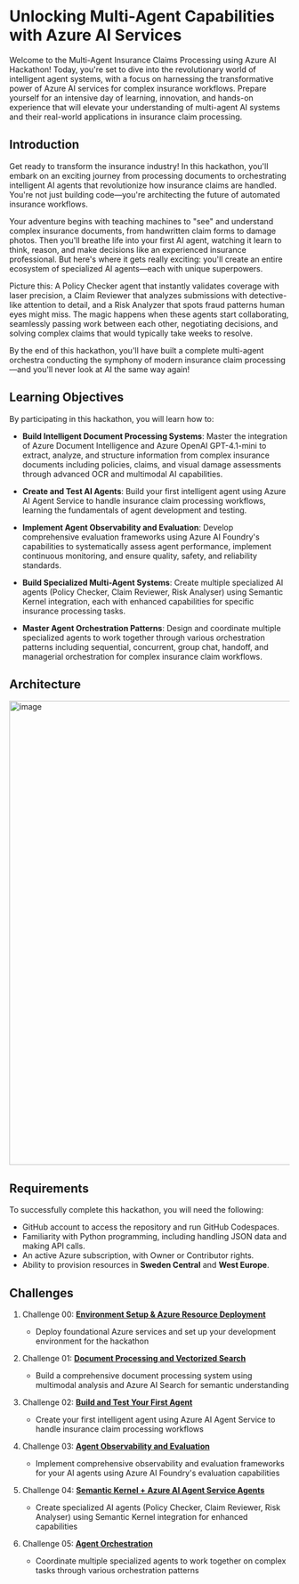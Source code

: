 # Unlocking Multi-Agent Capabilities with Azure AI Services

Welcome to the Multi-Agent Insurance Claims Processing using Azure AI Hackathon! Today, you're set to dive into the revolutionary world of intelligent agent systems, with a focus on harnessing the transformative power of Azure AI services for complex insurance workflows. Prepare yourself for an intensive day of learning, innovation, and hands-on experience that will elevate your understanding of multi-agent AI systems and their real-world applications in insurance claim processing.

## Introduction

Get ready to transform the insurance industry! In this hackathon, you'll embark on an exciting journey from processing documents to orchestrating intelligent AI agents that revolutionize how insurance claims are handled. You're not just building code—you're architecting the future of automated insurance workflows.

Your adventure begins with teaching machines to "see" and understand complex insurance documents, from handwritten claim forms to damage photos. Then you'll breathe life into your first AI agent, watching it learn to think, reason, and make decisions like an experienced insurance professional. But here's where it gets really exciting: you'll create an entire ecosystem of specialized AI agents—each with unique superpowers.

Picture this: A Policy Checker agent that instantly validates coverage with laser precision, a Claim Reviewer that analyzes submissions with detective-like attention to detail, and a Risk Analyzer that spots fraud patterns human eyes might miss. The magic happens when these agents start collaborating, seamlessly passing work between each other, negotiating decisions, and solving complex claims that would typically take weeks to resolve.

By the end of this hackathon, you'll have built a complete multi-agent orchestra conducting the symphony of modern insurance claim processing—and you'll never look at AI the same way again!


## Learning Objectives

By participating in this hackathon, you will learn how to:

- **Build Intelligent Document Processing Systems**: Master the integration of Azure Document Intelligence and Azure OpenAI GPT-4.1-mini to extract, analyze, and structure information from complex insurance documents including policies, claims, and visual damage assessments through advanced OCR and multimodal AI capabilities.

- **Create and Test AI Agents**: Build your first intelligent agent using Azure AI Agent Service to handle insurance claim processing workflows, learning the fundamentals of agent development and testing.

- **Implement Agent Observability and Evaluation**: Develop comprehensive evaluation frameworks using Azure AI Foundry's capabilities to systematically assess agent performance, implement continuous monitoring, and ensure quality, safety, and reliability standards.

- **Build Specialized Multi-Agent Systems**: Create multiple specialized AI agents (Policy Checker, Claim Reviewer, Risk Analyser) using Semantic Kernel integration, each with enhanced capabilities for specific insurance processing tasks.

- **Master Agent Orchestration Patterns**: Design and coordinate multiple specialized agents to work together through various orchestration patterns including sequential, concurrent, group chat, handoff, and managerial orchestration for complex insurance claim workflows.

## Architecture
<img width="1815" height="834" alt="image" src="https://github.com/user-attachments/assets/b48d36f0-54c6-4792-82d8-5e1fe558daab" />

## Requirements
To successfully complete this hackathon, you will need the following:

- GitHub account to access the repository and run GitHub Codespaces.
- Familiarity with Python programming, including handling JSON data and making API calls.
- An active Azure subscription, with Owner or Contributor rights.
- Ability to provision resources in **Sweden Central** and **West Europe**.

## Challenges

1. Challenge 00: **[Environment Setup & Azure Resource Deployment](challenge-0/README.md)**
   - Deploy foundational Azure services and set up your development environment for the hackathon

2. Challenge 01: **[Document Processing and Vectorized Search](challenge-1/README.md)**
   - Build a comprehensive document processing system using multimodal analysis and Azure AI Search for semantic understanding

3. Challenge 02: **[Build and Test Your First Agent](challenge-2/README.md)**
   - Create your first intelligent agent using Azure AI Agent Service to handle insurance claim processing workflows

4. Challenge 03: **[Agent Observability and Evaluation](challenge-3/README.md)**
   - Implement comprehensive observability and evaluation frameworks for your AI agents using Azure AI Foundry's evaluation capabilities

5. Challenge 04: **[Semantic Kernel + Azure AI Agent Service Agents](challenge-4/readme.md)**
   - Create specialized AI agents (Policy Checker, Claim Reviewer, Risk Analyser) using Semantic Kernel integration for enhanced capabilities

6. Challenge 05: **[Agent Orchestration](challenge-5/readme.md)**
   - Coordinate multiple specialized agents to work together on complex tasks through various orchestration patterns
